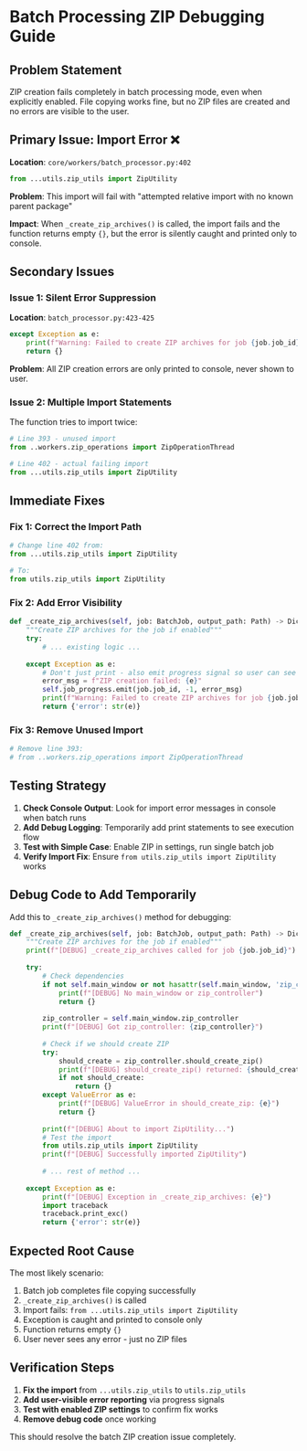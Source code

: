 # Batch Processing ZIP Debugging Guide

## Problem Statement

ZIP creation fails completely in batch processing mode, even when explicitly enabled. File copying works fine, but no ZIP files are created and no errors are visible to the user.

## Primary Issue: Import Error ❌

**Location**: `core/workers/batch_processor.py:402`
```python
from ...utils.zip_utils import ZipUtility
```

**Problem**: This import will fail with "attempted relative import with no known parent package"

**Impact**: When `_create_zip_archives()` is called, the import fails and the function returns empty `{}`, but the error is silently caught and printed only to console.

## Secondary Issues

### Issue 1: Silent Error Suppression
**Location**: `batch_processor.py:423-425`
```python
except Exception as e:
    print(f"Warning: Failed to create ZIP archives for job {job.job_id}: {e}")
    return {}
```

**Problem**: All ZIP creation errors are only printed to console, never shown to user.

### Issue 2: Multiple Import Statements
The function tries to import twice:
```python
# Line 393 - unused import
from ..workers.zip_operations import ZipOperationThread

# Line 402 - actual failing import  
from ...utils.zip_utils import ZipUtility
```

## Immediate Fixes

### Fix 1: Correct the Import Path
```python
# Change line 402 from:
from ...utils.zip_utils import ZipUtility

# To:
from utils.zip_utils import ZipUtility
```

### Fix 2: Add Error Visibility
```python
def _create_zip_archives(self, job: BatchJob, output_path: Path) -> Dict:
    """Create ZIP archives for the job if enabled"""
    try:
        # ... existing logic ...
        
    except Exception as e:
        # Don't just print - also emit progress signal so user can see
        error_msg = f"ZIP creation failed: {e}"
        self.job_progress.emit(job.job_id, -1, error_msg)
        print(f"Warning: Failed to create ZIP archives for job {job.job_id}: {e}")
        return {'error': str(e)}
```

### Fix 3: Remove Unused Import
```python
# Remove line 393:
# from ..workers.zip_operations import ZipOperationThread
```

## Testing Strategy

1. **Check Console Output**: Look for import error messages in console when batch runs
2. **Add Debug Logging**: Temporarily add print statements to see execution flow
3. **Test with Simple Case**: Enable ZIP in settings, run single batch job
4. **Verify Import Fix**: Ensure `from utils.zip_utils import ZipUtility` works

## Debug Code to Add Temporarily

Add this to `_create_zip_archives()` method for debugging:

```python
def _create_zip_archives(self, job: BatchJob, output_path: Path) -> Dict:
    """Create ZIP archives for the job if enabled"""
    print(f"[DEBUG] _create_zip_archives called for job {job.job_id}")
    
    try:
        # Check dependencies
        if not self.main_window or not hasattr(self.main_window, 'zip_controller'):
            print(f"[DEBUG] No main_window or zip_controller")
            return {}
            
        zip_controller = self.main_window.zip_controller
        print(f"[DEBUG] Got zip_controller: {zip_controller}")
        
        # Check if we should create ZIP
        try:
            should_create = zip_controller.should_create_zip()
            print(f"[DEBUG] should_create_zip() returned: {should_create}")
            if not should_create:
                return {}
        except ValueError as e:
            print(f"[DEBUG] ValueError in should_create_zip: {e}")
            return {}
        
        print(f"[DEBUG] About to import ZipUtility...")
        # Test the import
        from utils.zip_utils import ZipUtility
        print(f"[DEBUG] Successfully imported ZipUtility")
        
        # ... rest of method ...
        
    except Exception as e:
        print(f"[DEBUG] Exception in _create_zip_archives: {e}")
        import traceback
        traceback.print_exc()
        return {'error': str(e)}
```

## Expected Root Cause

The most likely scenario:
1. Batch job completes file copying successfully
2. `_create_zip_archives()` is called
3. Import fails: `from ...utils.zip_utils import ZipUtility`
4. Exception is caught and printed to console only
5. Function returns empty `{}` 
6. User never sees any error - just no ZIP files

## Verification Steps

1. **Fix the import** from `...utils.zip_utils` to `utils.zip_utils`
2. **Add user-visible error reporting** via progress signals
3. **Test with enabled ZIP settings** to confirm fix works
4. **Remove debug code** once working

This should resolve the batch ZIP creation issue completely.